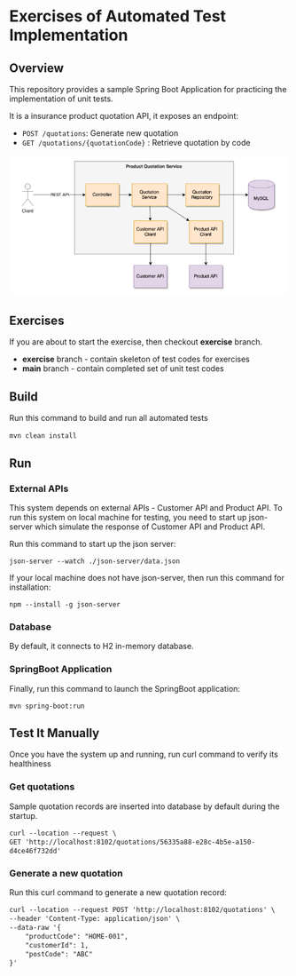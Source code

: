 # Exercises of Automated Test Implementation

## Overview
This repository provides a sample Spring Boot Application for practicing the implementation of unit tests.

It is a insurance product quotation API, it exposes an endpoint:
- ``POST /quotations``: Generate new quotation 
- ``GET /quotations/{quotationCode}`` : Retrieve quotation by code 

![Application Component Diagram](https://github.com/gavinklfong/spring-automated-test-exercises/blob/main/blob/Product_Quotation_System.png?raw=true)

## Exercises
If you are about to start the exercise, then checkout **exercise** branch.

- **exercise** branch - contain skeleton of test codes for exercises
- **main** branch - contain completed set of unit test codes

## Build

Run this command to build and run all automated tests

`mvn clean install`

## Run

### External APIs
This system depends on external APIs - Customer API and Product API. To run this system on local machine for testing, you need to start up json-server which simulate the response of Customer API and Product API.

Run this command to start up the json server:

````
json-server --watch ./json-server/data.json
````
If your local machine does not have json-server, then run this command for installation:
```
npm --install -g json-server
```

### Database
By default, it connects to H2 in-memory database. 

### SpringBoot Application
Finally, run this command to launch the SpringBoot application:
```
mvn spring-boot:run
```

## Test It Manually

Once you have the system up and running, run curl command to verify its healthiness 

### Get quotations
Sample quotation records are inserted into database by default during the startup.
```
curl --location --request \
GET 'http://localhost:8102/quotations/56335a88-e28c-4b5e-a150-d4ce46f732dd'
```

### Generate a new quotation
Run this curl command to generate a new quotation record:
```
curl --location --request POST 'http://localhost:8102/quotations' \
--header 'Content-Type: application/json' \
--data-raw '{
    "productCode": "HOME-001",
    "customerId": 1,
    "postCode": "ABC"
}'
```